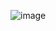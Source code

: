 
![image](https://github.com/Zvezdapoimenisolnstce/Diplom/assets/166215338/1f833c83-906c-4cd7-9a25-38e712a4cd2a)


